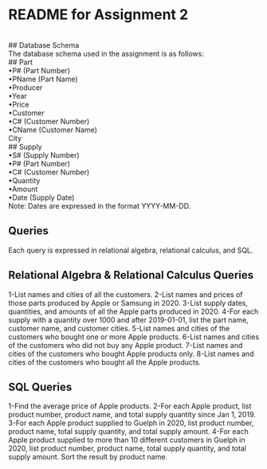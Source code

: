 # README for Assignment 2 <br>
<br>
## Database Schema <br>
The database schema used in the assignment is as follows:<br>
## Part <br>
•P# (Part Number)<br>
•PName (Part Name)<br>
•Producer<br>
•Year<br>
•Price<br>
•Customer<br>
•C# (Customer Number)<br>
•CName (Customer Name)<br>
City<br>
## Supply <br>
•S# (Supply Number)<br>
•P# (Part Number)<br>
•C# (Customer Number)<br>
•Quantity<br>
•Amount<br>
•Date (Supply Date)<br>
Note: Dates are expressed in the format YYYY-MM-DD.<br>

## Queries <br>
Each query is expressed in relational algebra, relational calculus, and SQL.

## Relational Algebra & Relational Calculus Queries <br>
1-List names and cities of all the customers.
2-List names and prices of those parts produced by Apple or Samsung in 2020.
3-List supply dates, quantities, and amounts of all the Apple parts produced in 2020.
4-For each supply with a quantity over 1000 and after 2019-01-01, list the part name, customer name, and customer cities.
5-List names and cities of the customers who bought one or more Apple products.
6-List names and cities of the customers who did not buy any Apple product.
7-List names and cities of the customers who bought Apple products only.
8-List names and cities of the customers who bought all the Apple products.
## SQL Queries 
1-Find the average price of Apple products.
2-For each Apple product, list product number, product name, and total supply quantity since Jan 1, 2019.
3-For each Apple product supplied to Guelph in 2020, list product number, product name, total supply quantity, and total supply amount.
4-For each Apple product supplied to more than 10 different customers in Guelph in 2020, list product number, product name, total supply quantity, and total supply amount. Sort the result by product name.
